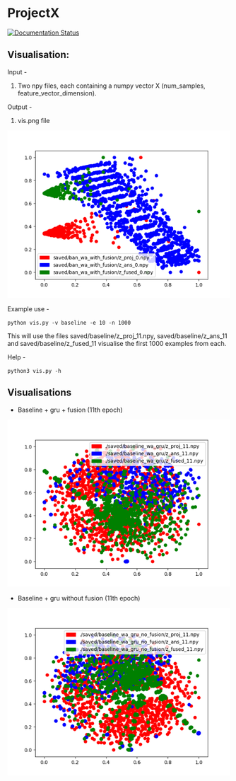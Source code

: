 # ProjectX

<div>
	<a href="https://openvqa.readthedocs.io/en/latest/?badge=latest"><img alt="Documentation Status" src="https://readthedocs.org/projects/openvqa/badge/?version=latest"/></a>
</div>

## Visualisation:

Input -
1. Two npy files, each containing a numpy vector X (num_samples, feature_vector_dimension).

Output -
1. vis.png file

![vis.png](vis.png)

Example use - 
```
python vis.py -v baseline -e 10 -n 1000
```
This will use the files saved/baseline/z_proj_11.npy, saved/baseline/z_ans_11 and saved/baseline/z_fused_11 visualise the first 1000 examples from each.

Help - 
```
python3 vis.py -h
```

## Visualisations

- Baseline + gru + fusion (11th epoch)

![visualisation](saved/baseline_wa_gru/vis_baseline_wa_gru_11.png)

- Baseline + gru without fusion (11th epoch) 

![visualisation](saved/baseline_wa_gru_no_fusion/vis_baseline_wa_gru_no_fusion_11.png)
